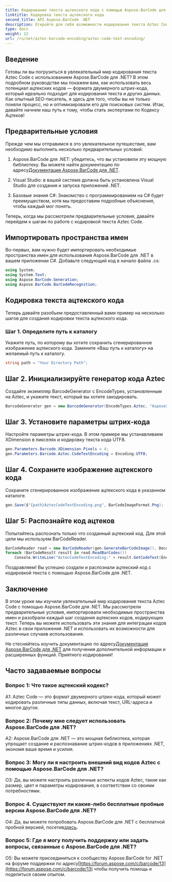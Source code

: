 ```yaml
---
title: Кодирование текста ацтекского кода с помощью Aspose.BarCode для .NET
linktitle: Кодировка текста ацтекского кода
second_title: API Aspose.BarCode .NET
description: Откройте для себя возможности кодирования текста Aztec Code с помощью Aspose.BarCode для .NET. Узнайте, как создавать и распознавать ацтекские коды в ваших приложениях .NET.
type: docs
weight: 12
url: /ru/net/aztec-barcode-encoding/aztec-code-text-encoding/
---
```

## Введение

Готовы ли вы погрузиться в увлекательный мир кодирования текста Aztec Code с использованием Aspose.BarCode для .NET? В этом подробном руководстве мы покажем вам, как использовать весь потенциал ацтекских кодов — формата двумерного штрих-кода, который идеально подходит для кодирования текста и других данных. Как опытный SEO-писатель, я здесь для того, чтобы вы не только поняли процесс, но и оптимизировали его для поисковых систем. Итак, давайте начнем наш путь к тому, чтобы стать экспертами по Кодексу Ацтеков!

## Предварительные условия

Прежде чем мы отправимся в это увлекательное путешествие, вам необходимо выполнить несколько предварительных условий:

1.  Aspose.BarCode для .NET: убедитесь, что вы установили эту мощную библиотеку. Вы можете найти документацию по адресу[Документация Aspose.BarCode для .NET](https://reference.aspose.com/barcode/net/).

2. Visual Studio: в вашей системе должна быть установлена Visual Studio для создания и запуска приложений .NET.

3. Базовые знания C#: Знакомство с программированием на C# будет преимуществом, хотя мы предоставим подробные объяснения, чтобы каждый мог понять.

Теперь, когда мы рассмотрели предварительные условия, давайте перейдем к шагам по работе с кодировкой текста Aztec Code.

## Импортировать пространства имен

Во-первых, вам нужно будет импортировать необходимые пространства имен для использования Aspose.BarCode для .NET в вашем приложении C#. Добавьте следующий код в начало файла .cs:

```csharp
using System;
using System.Text;
using Aspose.BarCode.Generation;
using Aspose.BarCode.BarCodeRecognition;
```

## Кодировка текста ацтекского кода

Теперь давайте разобьем предоставленный вами пример на несколько шагов для создания кодировки текста ацтекского кода.

### Шаг 1. Определите путь к каталогу

Укажите путь, по которому вы хотите сохранить сгенерированное изображение ацтекского кода. Замените «Ваш путь к каталогу» на желаемый путь к каталогу.

```csharp
string path = "Your Directory Path";
```

## Шаг 2. Инициализируйте генератор кода Aztec

Создайте экземпляр BarcodeGenerator с EncodeTypes, установленным на Aztec, и укажите текст, который вы хотите закодировать.

```csharp
BarcodeGenerator gen = new BarcodeGenerator(EncodeTypes.Aztec, "Aspose常に先を行く");
```

## Шаг 3. Установите параметры штрих-кода

Настройте параметры штрих-кода. В этом примере мы устанавливаем XDimension в пикселях и кодировку текста кода UTF8.

```csharp
gen.Parameters.Barcode.XDimension.Pixels = 4;
gen.Parameters.Barcode.Aztec.CodeTextEncoding = Encoding.UTF8;
```

## Шаг 4. Сохраните изображение ацтекского кода

Сохраните сгенерированное изображение ацтекского кода в указанном каталоге.

```csharp
gen.Save($"{path}AztecCodeTextEncoding.png", BarCodeImageFormat.Png);
```

## Шаг 5: Распознайте код ацтеков

Попытайтесь распознать только что созданный ацтекский код. Для этой цели мы используем BarCodeReader.

```csharp
BarCodeReader read = new BarCodeReader(gen.GenerateBarCodeImage(), DecodeType.Aztec);
foreach (BarCodeResult result in read.ReadBarCodes())
    Console.WriteLine("AztecCodeTextEncoding:" + result.GetCodeText(Encoding.UTF8));
```

Поздравляем! Вы успешно создали и распознали ацтекский код с кодировкой текста с помощью Aspose.BarCode для .NET.

## Заключение

В этом уроке мы изучили увлекательный мир кодирования текста Aztec Code с помощью Aspose.BarCode для .NET. Мы рассмотрели предварительные условия, импортировали необходимые пространства имен и разобрали каждый шаг создания ацтекских кодов, кодирующих текст. Теперь вы можете использовать эти знания для интеграции кодов Aztec в свои приложения .NET и использовать их возможности для различных случаев использования.

 Не стесняйтесь изучить документацию по адресу[Документация Aspose.BarCode для .NET](https://reference.aspose.com/barcode/net/) для получения дополнительной информации и расширенных функций. Приятного кодирования!

## Часто задаваемые вопросы

### Вопрос 1: Что такое ацтекский кодекс?

A1: Aztec Code — это формат двумерного штрих-кода, который может кодировать различные типы данных, включая текст, URL-адреса и многое другое.

### Вопрос 2: Почему мне следует использовать Aspose.BarCode для .NET?

A2: Aspose.BarCode для .NET — это мощная библиотека, которая упрощает создание и распознавание штрих-кодов в приложениях .NET, экономя ваше время и усилия.

### Вопрос 3: Могу ли я настроить внешний вид кодов Aztec с помощью Aspose.BarCode для .NET?

О3: Да, вы можете настроить различные аспекты кодов Aztec, такие как размер, цвет и параметры кодирования, в соответствии со своими потребностями.

### Вопрос 4. Существуют ли какие-либо бесплатные пробные версии Aspose.BarCode для .NET?

 О4: Да, вы можете попробовать Aspose.BarCode для .NET с бесплатной пробной версией, посетив[здесь](https://releases.aspose.com/).

### Вопрос 5: Где я могу получить поддержку или задать вопросы, связанные с Aspose.BarCode для .NET?

 О5: Вы можете присоединиться к сообществу Aspose.BarCode for .NET на форуме поддержки по адресу[https://forum.aspose.com/c/barcode/13](https://forum.aspose.com/c/barcode/13) чтобы получить помощь и поделиться своим опытом.